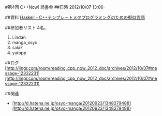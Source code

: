 #第4回 C++Now! 読書会
##日時
2012/10/07 13:00-


##資料
[Haskell - C++テンプレートメタプログラミングのための擬似言語](/boostcon/2011#TOC-Haskell---C-Haskell-The-Pseudocode-Language-for-C-Template-Metaprogramming)


##参加者リスト
4名。

1. Lindan
2. manga_osyo
3. saki7
4. yutopp


##ログ
[http://lingr.com/room/reading_cpp_now_2012_doc/archives/2012/10/07#message-12332231](http://lingr.com/room/reading_cpp_now_2012_doc/archives/2012/10/07#message-12332231)


##関連
- [http://d.hatena.ne.jp/osyo-manga/20120923/1348379488](http://d.hatena.ne.jp/osyo-manga/20120923/1348379488)


